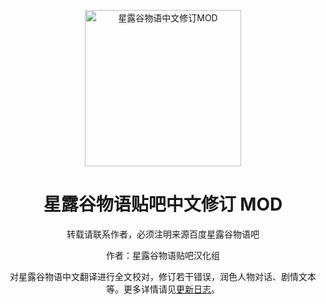 <div align="center">
  
<a href="https://chr.svbbs.club/"><img src="https://pic.svbbs.club/i/2024/0smbG5PsjR.png" width="250" height="250" alt="星露谷物语中文修订MOD"></a>

# 星露谷物语贴吧中文修订 MOD

转载请联系作者，必须注明来源百度星露谷物语吧

作者：星露谷物语贴吧汉化组 <br/>

对星露谷物语中文翻译进行全文校对，修订若干错误，润色人物对话、剧情文本等。更多详情请见[更新日志](https://chr.svbbs.club/about/changelog.html)。

</div>

